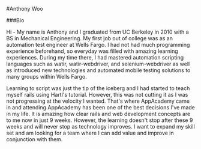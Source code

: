 #Anthony Woo

###Bio

Hi - My name is Anthony and I graduated from UC Berkeley in 2010 with a BS in Mechanical Engineering. My first job out of college was as an automation test engineer at Wells Fargo. I had not had much programming experience beforehand, so everyday was filled with amazing learning experiences. During my time there, I had mastered automation scripting languages such as watir, watir-webdriver, and selenium-webdriver as well as introduced new technologies and automated mobile testing solutions to many groups within Wells Fargo.

Learning to script was just the tip of the iceberg and I had started to teach myself rails using Hartl's tutorial. However, this was not cutting it as I was not progressing at the velocity I wanted. That's where AppAcademy came in and attending AppAcademy has been one of the best decisions I've made in my life. It is amazing how clear rails and web development concepts are to me now in just 9 weeks. 
However, the learning doesn't stop after these 9 weeks and will never stop as technology improves. I want to expand my skill set and am looking for a team where I can add value and improve in conjunction with them.
